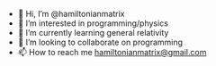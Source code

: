 - 👋 Hi, I’m @hamiltonianmatrix
- 👀 I’m interested in programming/physics
- 🌱 I’m currently learning general relativity
- 💞️ I’m looking to collaborate on programming
- 📫 How to reach me hamiltonianmatrix@gmail.com
